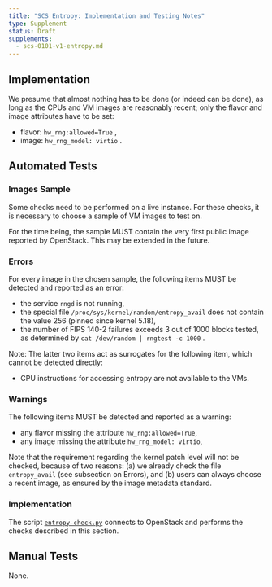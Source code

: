 ```yaml
---
title: "SCS Entropy: Implementation and Testing Notes"
type: Supplement
status: Draft
supplements:
  - scs-0101-v1-entropy.md
---
```


## Implementation

We presume that almost nothing has to be done (or indeed can be done), as
long as the CPUs and VM images are reasonably recent; only the flavor and
image attributes have to be set:

- flavor: `hw_rng:allowed=True` ,
- image: `hw_rng_model: virtio` .

## Automated Tests

### Images Sample

Some checks need to be performed on a live instance. For these checks, it is
necessary to choose a sample of VM images to test on.

For the time being, the sample MUST contain the very first public image reported
by OpenStack. This may be extended in the future.

### Errors

For every image in the chosen sample, the following items MUST be detected and
reported as an error:

- the service `rngd` is not running,
- the special file `/proc/sys/kernel/random/entropy_avail` does not contain
  the value 256 (pinned since kernel 5.18),
- the number of FIPS 140-2 failures exceeds 3 out of 1000 blocks
  tested, as determined by `cat /dev/random | rngtest -c 1000` .

Note: The latter two items act as surrogates for the following item, which
cannot be detected directly:

- CPU instructions for accessing entropy are not available to the VMs.

### Warnings

The following items MUST be detected and reported as a warning:

- any flavor missing the attribute `hw_rng:allowed=True`,
- any image missing the attribute `hw_rng_model: virtio`,

Note that the requirement regarding the kernel patch level will not be
checked, because of two reasons: (a) we already check the file `entropy_avail`
(see subsection on Errors), and (b) users can always choose a recent image,
as ensured by the image metadata standard.

### Implementation

The script [`entropy-check.py`](https://github.com/SovereignCloudStack/standards/blob/main/Tests/iaas/entropy/entropy-check.py)
connects to OpenStack and performs the checks described in this section.

## Manual Tests

None.
